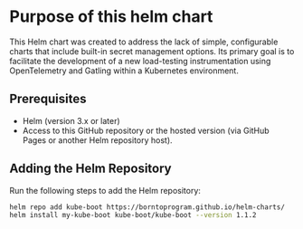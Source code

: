 # Purpose of this helm chart

This Helm chart was created to address the lack of simple, configurable charts that include built-in secret management options. Its primary goal is to facilitate the development of a new load-testing instrumentation using OpenTelemetry and Gatling within a Kubernetes environment.
## Prerequisites

- Helm (version 3.x or later)
- Access to this GitHub repository or the hosted version (via GitHub Pages or another Helm repository host).

## Adding the Helm Repository

Run the following steps to add the Helm repository:

```bash
helm repo add kube-boot https://borntoprogram.github.io/helm-charts/
helm install my-kube-boot kube-boot/kube-boot --version 1.1.2
